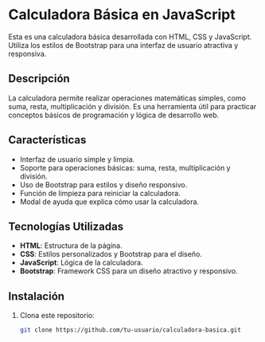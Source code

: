 # Calculadora Básica en JavaScript

Esta es una calculadora básica desarrollada con HTML, CSS y JavaScript. Utiliza los estilos de Bootstrap para una interfaz de usuario atractiva y responsiva.

## Descripción

La calculadora permite realizar operaciones matemáticas simples, como suma, resta, multiplicación y división. Es una herramienta útil para practicar conceptos básicos de programación y lógica de desarrollo web.

## Características

- Interfaz de usuario simple y limpia.
- Soporte para operaciones básicas: suma, resta, multiplicación y división.
- Uso de Bootstrap para estilos y diseño responsivo.
- Función de limpieza para reiniciar la calculadora.
- Modal de ayuda que explica cómo usar la calculadora.

## Tecnologías Utilizadas

- **HTML**: Estructura de la página.
- **CSS**: Estilos personalizados y Bootstrap para el diseño.
- **JavaScript**: Lógica de la calculadora.
- **Bootstrap**: Framework CSS para un diseño atractivo y responsivo.

## Instalación

1. Clona este repositorio:
   ```bash
   git clone https://github.com/tu-usuario/calculadora-basica.git
